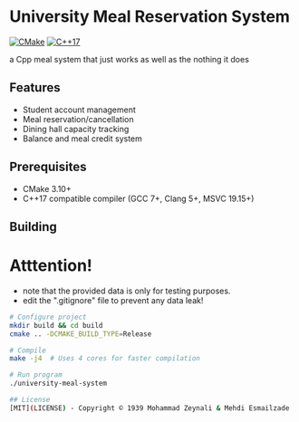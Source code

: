 # University Meal Reservation System

[![CMake](https://img.shields.io/badge/CMake-3.10+-blue.svg)](https://cmake.org)
[![C++17](https://img.shields.io/badge/C++-17-blue.svg)](https://isocpp.org/)

a Cpp meal system that just works as well as the nothing it does

## Features

- Student account management
- Meal reservation/cancellation
- Dining hall capacity tracking
- Balance and meal credit system

## Prerequisites

- CMake 3.10+
- C++17 compatible compiler (GCC 7+, Clang 5+, MSVC 19.15+)

## Building

# Atttention!
- note that the provided data is only for testing purposes.
- edit the ".gitignore" file to prevent any data leak!

```bash
# Configure project
mkdir build && cd build
cmake .. -DCMAKE_BUILD_TYPE=Release

# Compile
make -j4  # Uses 4 cores for faster compilation

# Run program
./university-meal-system

## License  
[MIT](LICENSE) - Copyright © 1939 Mohammad Zeynali & Mehdi Esmailzade
